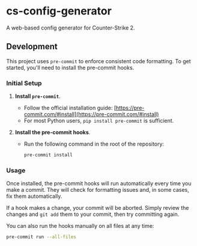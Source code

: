 # cs-config-generator
A web-based config generator for Counter-Strike 2.

## Development

This project uses `pre-commit` to enforce consistent code formatting. To get started, you'll need to install the pre-commit hooks.

### Initial Setup

1.  **Install `pre-commit`**.
    *   Follow the official installation guide: [https://pre-commit.com/#install](https://pre-commit.com/#install)
    *   For most Python users, `pip install pre-commit` is sufficient.

2.  **Install the pre-commit hooks**.
    *   Run the following command in the root of the repository:
        ```bash
        pre-commit install
        ```

### Usage

Once installed, the pre-commit hooks will run automatically every time you make a commit. They will check for formatting issues and, in some cases, fix them automatically.

If a hook makes a change, your commit will be aborted. Simply review the changes and `git add` them to your commit, then try committing again.

You can also run the hooks manually on all files at any time:

```bash
pre-commit run --all-files
```
